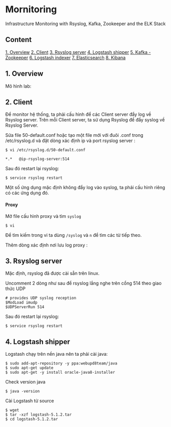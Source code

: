 # Mornitoring
Infrastructure Monitoring with Rsyslog, Kafka, Zookeeper and the ELK Stack

## Content

[1. Overview](#overview)
[2. Client](#)
[3. Rsyslog server](#)
[4. Logstash shipper](#)
[5. Kafka - Zookeeper](#)
[6. Logstash indexer](#)
[7. Elasticsearch](#)
[8. Kibana](#)


<a name="overview"></a>
## 1. Overview


Mô hình lab: 
<img src="">

<a name="client"></a>
## 2. Client

Để monitor hệ thống, ta phải cấu hình để các Client server đẩy log về Rsyslog server. Trên mỗi Client server, ta sử dụng Rsyslog để đẩy syslog về Rsyslog Server.


Sửa file 50-default.conf hoặc tạo một file mới với đuôi .conf trong /etc/rsyslog.d và đặt dòng xác định ip và port rsyslog server :
	
	$ vi /etc/rsyslog.d/50-default.conf
	
	*.*   @ip-rsyslog-server:514
	
Sau đó restart lại rsyslog:

	$ service rsyslog restart 

Một số ứng dụng mặc định không đẩy log vào syslog, ta phải cấu hình riêng có các ứng dụng đó.	

#### Proxy
 
Mở file cấu hình proxy và tìm `syslog` 

	$ vi 
	
Để tìm kiếm trong vi ta dùng `/syslog` và `n` để tìm các từ tiếp theo.

Thêm dòng xác định nơi lưu log proxy :

	
<a name="rsyslog"></a>
## 3. Rsyslog server
Mặc định, rsyslog đã được cài sẵn trên linux.

Uncomment 2 dòng như sau để rsyslog lắng nghe trên cổng 514 theo giao thức UDP
	
	# provides UDP syslog reception
	$ModLoad imudp
	$UDPServerRun 514
	
Sau đó restart lại rsyslog:

	$ service rsyslog restart 

<a name="logstash_shipper"></a>
## 4. Logstash shipper
Logstash chạy trên nền java nên ta phải cài java:

	$ sudo add-apt-repository -y ppa:webupd8team/java
	$ sudo apt-get update
	$ sudo apt-get -y install oracle-java8-installer

Check version java
	
	$ java -version
	
Cài Logstash từ source 

	$ wget
	$ tar -xzf logstash-5.1.2.tar
	$ cd logstash-5.1.2.tar

	
	
	